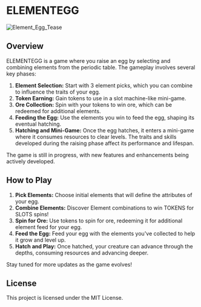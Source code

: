 # ELEMENTEGG

![Element_Egg_Tease](https://github.com/user-attachments/assets/d8f77e32-a34d-4706-9309-41a90410ec09)

## Overview

ELEMENTEGG is a game where you raise an egg by selecting and combining elements from the periodic table. The gameplay involves several key phases:

1. **Element Selection:** Start with 3 element picks, which you can combine to influence the traits of your egg.
2. **Token Earning:** Gain tokens to use in a slot machine-like mini-game.
3. **Ore Collection:** Spin with your tokens to win ore, which can be redeemed for additional elements.
4. **Feeding the Egg:** Use the elements you win to feed the egg, shaping its eventual hatching.
5. **Hatching and Mini-Game:** Once the egg hatches, it enters a mini-game where it consumes resources to clear levels. The traits and skills developed during the raising phase affect its performance and lifespan.

The game is still in progress, with new features and enhancements being actively developed.

## How to Play

1. **Pick Elements:** Choose initial elements that will define the attributes of your egg.
2. **Combine Elements:** Discover Element combinations to win TOKENS for SLOTS spins!
3. **Spin for Ore:** Use tokens to spin for ore, redeeming it for additional element feed for your egg.
4. **Feed the Egg:** Feed your egg with the elements you've collected to help it grow and level up.
5. **Hatch and Play:** Once hatched, your creature can advance through the depths, consuming resources and advancing deeper.

Stay tuned for more updates as the game evolves!

## License

This project is licensed under the MIT License.
